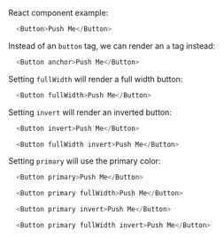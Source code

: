 React component example:

```js
  <Button>Push Me</Button>
```

Instead of an `button` tag, we can render an `a` tag instead:
```js
  <Button anchor>Push Me</Button>
```

Setting `fullWidth` will render a full width button:
```js
  <Button fullWidth>Push Me</Button>
```

Setting `invert` will render an inverted button:
```js
  <Button invert>Push Me</Button>
```
```js
  <Button fullWidth invert>Push Me</Button>
```

Setting `primary` will use the primary color:
```js
  <Button primary>Push Me</Button>
```
```js
  <Button primary fullWidth>Push Me</Button>
```
```js
  <Button primary invert>Push Me</Button>
```
```js
  <Button primary fullWidth invert>Push Me</Button>
```
